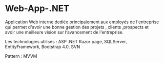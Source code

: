 # Web-App-.NET

Application Web  interne dediée principalement aux employés de l'entreprise qui permet d'avoir une bonne gestion des projets , clients ,prospects et avoir une meilleure vision sur l‘avancement de l'entreprise.

  Les technologies utilisés : ASP .NET Razor page, SQLServer, EntityFramework, Bootstrap 4.0, SVN 
  
  Pattern : MVVM 

